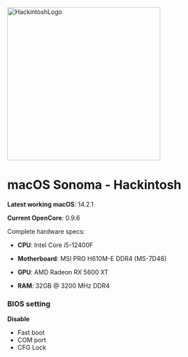 <img src="https://i.imgur.com/foW4AcU.jpg" height="350" title="HackintoshLogo">

# macOS Sonoma - Hackintosh

**Latest working macOS**: 14.2.1

**Current OpenCore**: 0.9.6

Complete hardware specs:

- **CPU**: Intel Core i5-12400F

- **Motherboard**: MSI PRO H610M-E DDR4 (MS-7D48)

- **GPU**: AMD Radeon RX 5600 XT

- **RAM**: 32GB @ 3200 MHz DDR4

### BIOS setting

**Disable**

- Fast boot
- COM port
- CFG Lock
